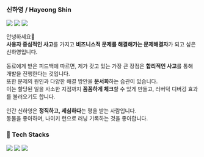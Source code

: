 ### 신하영 / Hayeong Shin
<a href="https://steep-agreement-07d.notion.site/9a6f0e7889e34963acfc52d1244e87eb?pvs=4" target="_blank"><img src="https://img.shields.io/badge/resume-dd0b78?style=flat&logo=notion&logoColor=white"></a> 
<a href="https://velog.io/@gnoeyah" target="_blank"><img src="https://img.shields.io/badge/blog-20C997?style=flat&logo=velog&logoColor=white"></a> 
<a href="https://www.linkedin.com/in/hayeong-shin-074996227" target="_blank"><img src="https://img.shields.io/badge/LinkedIn-0A66C2?style=flat&logo=LinkedIn&logoColor=white"></a>

안녕하세요👋 <br/>
**사용자 중심적인 사고**를 가지고 **비즈니스적 문제를 해결해가는 문제해결자**가 되고 싶은 신하영입니다.<br/>
<br/>
동료에게 받은 피드백에 따르면, 제가 갖고 있는 가장 큰 장점은 **합리적인 사고**를 통해 개발을 진행한다는 것입니다.<br/>
또한 문제의 원인과 다양한 해결 방안을 **문서화**하는 습관이 있습니다.<br/> 
이는 할당된 일을 사소한 지점까지 **꼼꼼하게 체크**할 수 있게 만들고, 러버덕 디버깅 효과를 불러오기도 합니다. <br/>
<br/>
인간 신하영은 **정직하고, 세심하다**는 평을 받는 사람입니다.<br/>
동물을 좋아하며, 나이키 런으로 러닝 기록하는 것을 좋아합니다.<br/>


### 👾 Tech Stacks
<img src="https://img.shields.io/badge/JavaScript-F7DF1E?style=flat&logo=javascript&logoColor=white"> <img src="https://img.shields.io/badge/TypeScript-3178C6?style=flat&logo=typescript&logoColor=white"> 
<img src="https://img.shields.io/badge/ReactJs-61DAFB?style=flat&logo=react&logoColor=white"> 
